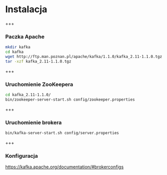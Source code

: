 
# Instalacja

+++
### Paczka Apache
~~~bash
mkdir kafka
cd kafka
wget http://ftp.man.poznan.pl/apache/kafka/1.1.0/kafka_2.11-1.1.0.tgz
tar -xzf kafka_2.11-1.1.0.tgz
~~~

+++
### Uruchomienie ZooKeepera
~~~bash
cd kafka_2.11-1.1.0/
bin/zookeeper-server-start.sh config/zookeeper.properties
~~~

+++
### Uruchomienie brokera
~~~bash
bin/kafka-server-start.sh config/server.properties
~~~



+++
### Konfiguracja
https://kafka.apache.org/documentation/#brokerconfigs